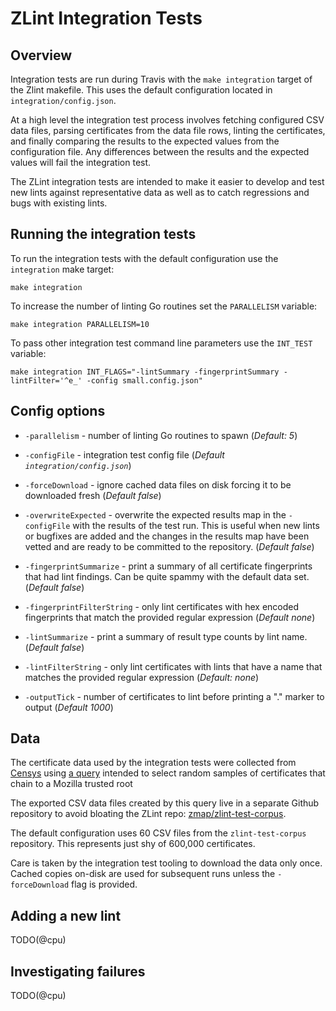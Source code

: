 ZLint Integration Tests
=======================

Overview
--------

Integration tests are run during Travis with the `make integration` target of
the Zlint makefile. This uses the default configuration located in
`integration/config.json`.

At a high level the integration test process involves fetching configured CSV
data files, parsing certificates from the data file rows, linting the
certificates, and finally comparing the results to the expected values from the
configuration file. Any differences between the results and the expected values
will fail the integration test.

The ZLint integration tests are intended to make it easier to develop and test
new lints against representative data as well as to catch regressions and bugs
with existing lints.

Running the integration tests
-----------------------------

To run the integration tests with the default configuration use the
`integration` make target:

```
make integration
```

To increase the number of linting Go routines set the `PARALLELISM` variable:

```
make integration PARALLELISM=10
```

To pass other integration test command line parameters use the `INT_TEST`
variable:

```
make integration INT_FLAGS="-lintSummary -fingerprintSummary -lintFilter='^e_' -config small.config.json"
```

Config options
--------------

* `-parallelism` - number of linting Go routines to spawn (_Default: 5_)

* `-configFile` - integration test config file (_Default `integration/config.json`_)

* `-forceDownload` - ignore cached data files on disk forcing it to be downloaded fresh (_Default false_)

* `-overwriteExpected` - overwrite the expected results map in the `-configFile` with the results of the test run. This is useful when new lints or bugfixes are added and the changes in the results map have been vetted and are ready to be committed to the repository. (_Default false_)

* `-fingerprintSummarize` - print a summary of all certificate fingerprints that had lint findings. Can be quite spammy with the default data set. (_Default false_)

* `-fingerprintFilterString` - only lint certificates with hex encoded fingerprints that match the provided regular expression (_Default none_)

* `-lintSummarize` - print a summary of result type counts by lint name. (_Default false_)

* `-lintFilterString` - only lint certificates with lints that have a name that matches the provided regular expression (_Default: none_)

* `-outputTick` - number of certificates to lint before printing a "." marker to output (_Default 1000_)

Data
----

The certificate data used by the integration tests were collected from
[Censys](https://censys.io/) using [a
query](https://github.com/zmap/zlint-test-corpus/blob/847bdf990a0f1ca4f709457d235c850a7a891b73/query.sql)
intended to select random samples of certificates that chain to a Mozilla
trusted root

The exported CSV data files created by this query live in a separate Github
repository to avoid bloating the ZLint repo:
[zmap/zlint-test-corpus](https://github.com/zmap/zlint-test-corpus).

The default configuration uses 60 CSV files from the `zlint-test-corpus`
repository. This represents just shy of 600,000 certificates.

Care is taken by the integration test tooling to download the data only once.
Cached copies on-disk are used for subsequent runs unless the `-forceDownload`
flag is provided.


Adding a new lint
-----------------

TODO(@cpu)

Investigating failures
----------------------

TODO(@cpu)
